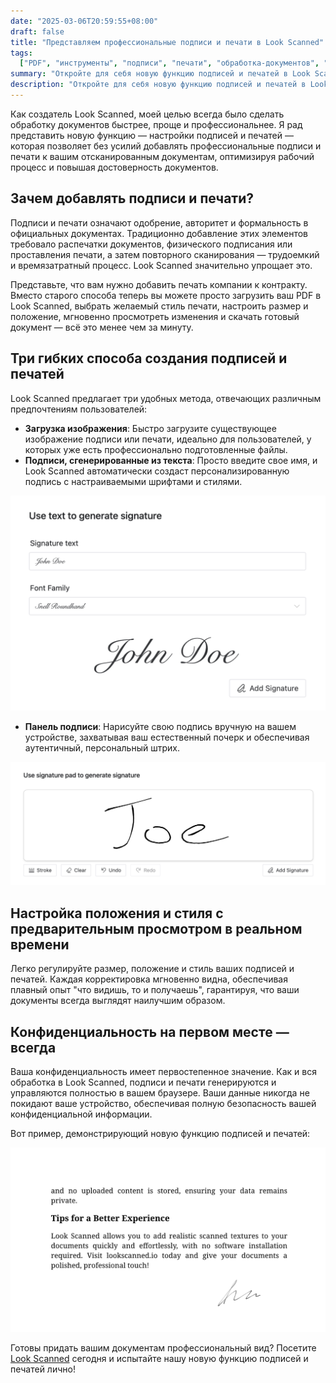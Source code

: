 ```yaml
---
date: "2025-03-06T20:59:55+08:00"
draft: false
title: "Представляем профессиональные подписи и печати в Look Scanned"
tags:
  ["PDF", "инструменты", "подписи", "печати", "обработка-документов", "функции"]
summary: "Откройте для себя новую функцию подписей и печатей в Look Scanned, которая позволяет добавлять профессиональные подписи и печати к вашим документам прямо в браузере. Узнайте о различных методах создания подписей, вариантах настройки и обработке с учетом конфиденциальности."
description: "Откройте для себя новую функцию подписей и печатей в Look Scanned, которая позволяет добавлять профессиональные подписи и печати к вашим документам прямо в браузере. Узнайте о различных методах создания подписей, вариантах настройки и обработке с учетом конфиденциальности."
---
```


Как создатель Look Scanned, моей целью всегда было сделать обработку документов быстрее, проще и профессиональнее. Я рад представить новую функцию — настройки подписей и печатей — которая позволяет без усилий добавлять профессиональные подписи и печати к вашим отсканированным документам, оптимизируя рабочий процесс и повышая достоверность документов.

## Зачем добавлять подписи и печати?

Подписи и печати означают одобрение, авторитет и формальность в официальных документах. Традиционно добавление этих элементов требовало распечатки документов, физического подписания или проставления печати, а затем повторного сканирования — трудоемкий и времязатратный процесс. Look Scanned значительно упрощает это.

Представьте, что вам нужно добавить печать компании к контракту. Вместо старого способа теперь вы можете просто загрузить ваш PDF в Look Scanned, выбрать желаемый стиль печати, настроить размер и положение, мгновенно просмотреть изменения и скачать готовый документ — всё это менее чем за минуту.

## Три гибких способа создания подписей и печатей

Look Scanned предлагает три удобных метода, отвечающих различным предпочтениям пользователей:

- **Загрузка изображения**: Быстро загрузите существующее изображение подписи или печати, идеально для пользователей, у которых уже есть профессионально подготовленные файлы.
- **Подписи, сгенерированные из текста**: Просто введите свое имя, и Look Scanned автоматически создаст персонализированную подпись с настраиваемыми шрифтами и стилями.

![Пример подписи, сгенерированной из текста](./use-text-to-generate-signature-example.webp)

- **Панель подписи**: Нарисуйте свою подпись вручную на вашем устройстве, захватывая ваш естественный почерк и обеспечивая аутентичный, персональный штрих.

![Пример панели подписи](./use-signature-pad-to-generate-signature-example.webp)

## Настройка положения и стиля с предварительным просмотром в реальном времени

Легко регулируйте размер, положение и стиль ваших подписей и печатей. Каждая корректировка мгновенно видна, обеспечивая плавный опыт "что видишь, то и получаешь", гарантируя, что ваши документы всегда выглядят наилучшим образом.

## Конфиденциальность на первом месте — всегда

Ваша конфиденциальность имеет первостепенное значение. Как и вся обработка в Look Scanned, подписи и печати генерируются и управляются полностью в вашем браузере. Ваши данные никогда не покидают ваше устройство, обеспечивая полную безопасность вашей конфиденциальной информации.

Вот пример, демонстрирующий новую функцию подписей и печатей:

![Пример подписи и печати](./signature-and-stamp-example.webp)

Готовы придать вашим документам профессиональный вид? Посетите [Look Scanned](https://lookscanned.io) сегодня и испытайте нашу новую функцию подписей и печатей лично!
